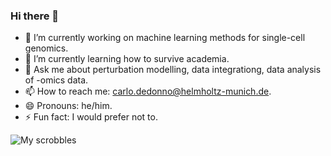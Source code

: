 ### Hi there 👋

<!--
**cdedonno/cdedonno** is a ✨ _special_ ✨ repository because its `README.md` (this file) appears on your GitHub profile.

Here are some ideas to get you started:
-->

- 🔭 I’m currently working on machine learning methods for single-cell genomics.
- 🌱 I’m currently learning how to survive academia.
- 💬 Ask me about perturbation modelling, data integrationg, data analysis of -omics data.
- 📫 How to reach me: carlo.dedonno@helmholtz-munich.de.
- 😄 Pronouns: he/him.
- ⚡ Fun fact: I would prefer not to.

![My scrobbles](https://lastfm-recently-played.vercel.app/api?user=CarloDeDonno)
